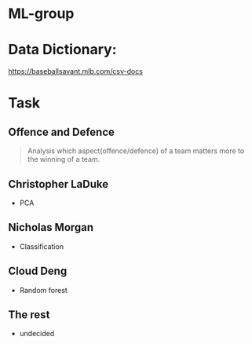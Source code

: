 # ML-group

# Data Dictionary:
https://baseballsavant.mlb.com/csv-docs

# Task 
## Offence and Defence
> Analysis which aspect(offence/defence) of a team matters more to the winning of a team. 

## Christopher LaDuke
- PCA

## Nicholas Morgan
- Classification

## Cloud Deng
  - Random forest

## The rest 
 - undecided